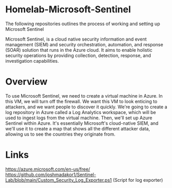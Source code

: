 # Homelab-Microsoft-Sentinel
The following repositories outlines the process of working and setting up Microsoft Sentinel

Microsoft Sentinel, is a cloud native security information and event management (SIEM) and security orchestration, automation, and response (SOAR) solution that runs in the Azure cloud. It aims to enable holistic security operations by providing collection, detection, response, and investigation capabilities.

# Overview
To use Microsoft Sentinel, we need to create a virtual machine in Azure. In this VM, we will turn off the firewall. We want this VM to look enticing to attackers, and we want people to discover it quickly. We're going to create a log repository in Azure called a Log Analytics workspace, which will be used to ingest logs from the virtual machine. Then, we'll set up Azure Sentinel within Azure. It's essentially Microsoft's cloud-native SIEM, and we'll use it to create a map that shows all the different attacker data, allowing us to see the countries they originate from.

# Links
https://azure.microsoft.com/en-us/free/
https://github.com/joshmadakor1/Sentinel-Lab/blob/main/Custom_Security_Log_Exporter.ps1 (Script for log exporter)





